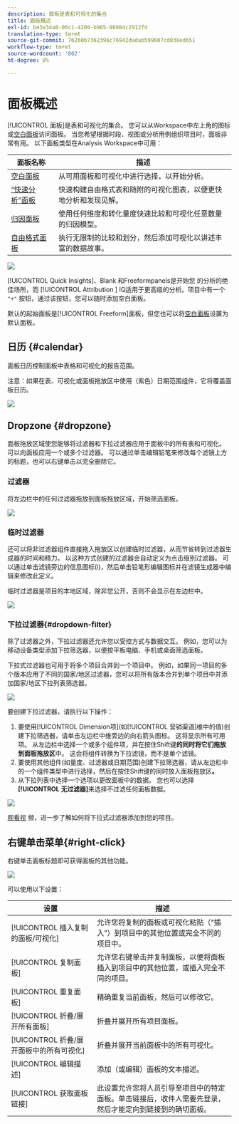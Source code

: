 ```yaml
---
description: 面板是表和可视化的集合
title: 面板概述
exl-id: be3e34a0-06c1-4200-b965-96084c2912fd
translation-type: tm+mt
source-git-commit: 76260b7362396c76942dadab599607cd038ed651
workflow-type: tm+mt
source-wordcount: '802'
ht-degree: 8%

---
```


# 面板概述

[!UICONTROL 面板]是表和可视化的集合。 您可以从Workspace中左上角的图标或[空白面板](/help/analysis-workspace/c-panels/blank-panel.md)访问面板。 当您希望根据时段、视图或分析用例组织项目时，面板非常有用。 以下面板类型在Analysis Workspace中可用：

| 面板名称 | 描述 |
| --- | --- |
| [空白面板](/help/analysis-workspace/c-panels/blank-panel.md) | 从可用面板和可视化中进行选择，以开始分析。 |
| [“快速分析”面板](quickinsight.md) | 快速构建自由格式表和随附的可视化图表，以便更快地分析和发现见解。 |
| [归因面板](attribution.md) | 使用任何维度和转化量度快速比较和可视化任意数量的归因模型。 |
| [自由格式面板](freeform-panel.md) | 执行无限制的比较和划分，然后添加可视化以讲述丰富的数据故事。 |

![](assets/panel-overview.png)

[!UICONTROL Quick Insights]、Blank  和Freeformpanels是开始您  的分析的绝佳场所，而 [!UICONTROL Attribution ] IQ适用于更高级的分析。项目中有一个 `"+"` 按钮，通过该按钮，您可以随时添加空白面板。

默认的起始面板是[!UICONTROL Freeform]面板，但您也可以将[空白面板](/help/analysis-workspace/c-panels/blank-panel.md)设置为默认面板。

## 日历 {#calendar}

面板日历控制面板中表格和可视化的报告范围。

注意：如果在表、可视化或面板拖放区中使用（紫色）日期范围组件，它将覆盖面板日历。

![](assets/panel-calendar.png)

## Dropzone {#dropzone}

面板拖放区域使您能够将过滤器和下拉过滤器应用于面板中的所有表和可视化。 可以向面板应用一个或多个过滤器。 可以通过单击编辑铅笔来修改每个滤镜上方的标题，也可以右键单击以完全删除它。

### 过滤器

将左边栏中的任何过滤器拖放到面板拖放区域，开始筛选面板。

![](assets/segment-filter.png)

### 临时过滤器

还可以将非过滤器组件直接拖入拖放区以创建临时过滤器，从而节省转到过滤器生成器的时间和精力。 以这种方式创建的过滤器会自动定义为点击级别过滤器。 可以通过单击滤镜旁边的信息图标(i)，然后单击铅笔形编辑图标并在滤镜生成器中编辑来修改此定义。

临时过滤器是项目的本地区域，除非您公开，否则不会显示在左边栏中。

![](assets/adhoc-segment-filter.png)

### 下拉过滤器{#dropdown-filter}

除了过滤器之外，下拉过滤器还允许您以受控方式与数据交互。 例如，您可以为移动设备类型添加下拉筛选器，以便按平板电脑、手机或桌面筛选面板。

下拉式过滤器也可用于将多个项目合并到一个项目中。 例如，如果同一项目的多个版本应用了不同的国家/地区过滤器，您可以将所有版本合并到单个项目中并添加国家/地区下拉列表筛选器。

![](assets/dropdown-filter-intro.png)

要创建下拉过滤器，请执行以下操作：

1. 要使用[!UICONTROL Dimension项](如[!UICONTROL 营销渠道]维中的值)创建下拉筛选器，请单击左边栏中维旁边的向右箭头图标。 这将显示所有可用项。 从左边栏中选择一个或多个组件项，并在按住Shift键&#x200B;**的同时将它们拖放到面板拖放区**&#x200B;中。 这会将组件转换为下拉滤镜，而不是单个滤镜。
1. 要使用其他组件(如量度、过滤器或日期范围)创建下拉筛选器，请从左边栏中的一个组件类型中进行选择，然后在按住Shift键的同时放入面板拖放区&#x200B;**。**
1. 从下拉列表中选择一个选项以更改面板中的数据。 您也可以选择&#x200B;**[!UICONTROL 无过滤器]**&#x200B;来选择不过滤任何面板数据。

![](assets/create-dropdown.png)

[观看视](https://docs.adobe.com/content/help/en/analytics-learn/tutorials/analysis-workspace/using-panels/using-panels-to-organize-your-analysis-workspace-projects.html) 频，进一步了解如何将下拉式过滤器添加到您的项目。

## 右键单击菜单{#right-click}

右键单击面板标题即可获得面板的其他功能。

![](assets/right-click-menu.png)

可以使用以下设置：

| 设置 | 描述 |
| --- | --- |
| [!UICONTROL 插入复制的面板/可视化] | 允许您将复制的面板或可视化粘贴（“插入”）到项目中的其他位置或完全不同的项目中。 |
| [!UICONTROL 复制面板] | 允许您右键单击并复制面板，以便将面板插入到项目中的其他位置，或插入完全不同的项目。 |
| [!UICONTROL 重复面板] | 精确重复当前面板，然后可以修改它。 |
| [!UICONTROL 折叠/展开所有面板] | 折叠并展开所有项目面板。 |
| [!UICONTROL 折叠/展开面板中的所有可视化] | 折叠并展开当前面板中的所有可视化。 |
| [!UICONTROL 编辑描述] | 添加（或编辑）面板的文本描述。 |
| [!UICONTROL 获取面板链接] | 此设置允许您将人员引导至项目中的特定面板。单击链接后，收件人需要先登录，然后才能定向到链接到的确切面板。 |
